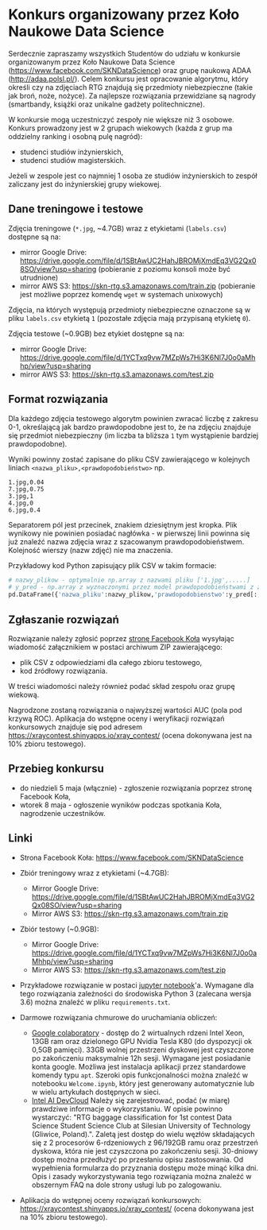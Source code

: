 # Konkurs organizowany przez Koło Naukowe Data Science 

Serdecznie zapraszamy wszystkich Studentów do udziału w konkursie organizowanym przez Koło Naukowe Data Science (https://www.facebook.com/SKNDataScience) oraz grupę naukową ADAA (http://adaa.polsl.pl/). Celem konkursu jest opracowanie algorytmu, który określi czy na zdjęciach RTG znajdują się przedmioty niebezpieczne (takie jak broń, noże, nożyce). Za najlepsze rozwiązania przewidziane są nagrody (smartbandy, książki oraz unikalne gadżety politechniczne).

W konkursie mogą uczestniczyć zespoły nie większe niż 3 osobowe. Konkurs prowadzony jest w 2 grupach wiekowych (każda z grup ma oddzielny ranking i osobną pulę nagród):

* studenci studiów inżynierskich,
* studenci studiów magisterskich.

Jeżeli w zespole jest co najmniej 1 osoba ze studiów inżynierskich to zespół zaliczany jest do inżynierskiej grupy wiekowej.

## Dane treningowe i testowe

Zdjęcia treningowe (`*.jpg`, ~4.7GB) wraz z etykietami (`labels.csv`) dostępne są na:

* mirror Google Drive: https://drive.google.com/file/d/1SBtAwUC2HahJBROMjXmdEq3VG2Qx08SO/view?usp=sharing (pobieranie z poziomu konsoli może być utrudnione)
* mirror AWS S3: https://skn-rtg.s3.amazonaws.com/train.zip (pobieranie jest możliwe poprzez komendę `wget` w systemach unixowych)
    
Zdjęcia, na których występują przedmioty niebezpieczne oznaczone są w pliku `labels.csv` etykietą `1` (pozostałe zdjęcia mają przypisaną etykietę `0`).

Zdjęcia testowe (~0.9GB) bez etykiet dostępne są na:

* mirror Google Drive: https://drive.google.com/file/d/1YCTxq9vw7MZpWs7Hi3K6Nl7J0o0aMhhp/view?usp=sharing
* mirror AWS S3: https://skn-rtg.s3.amazonaws.com/test.zip

## Format rozwiązania

Dla każdego zdjęcia testowego algorytm powinien zwracać liczbę z zakresu 0-1, określającą jak bardzo prawdopodobne jest to, że na zdjęciu znajduje się przedmiot niebezpieczny (im liczba ta bliższa `1` tym wystąpienie bardziej prawdopodobne).

Wyniki powinny zostać zapisane do pliku CSV zawierającego w kolejnych liniach `<nazwa_pliku>,<prawdopodobieństwo>` np.

```
1.jpg,0.04
7.jpg,0.75
3.jpg,1
4.jpg,0
6.jpg,0.4
```

Separatorem pól jest przecinek, znakiem dziesiętnym jest kropka. Plik wynikowy nie powinien posiadać nagłówka - w pierwszej linii powinna się już znaleźć nazwa zdjęcia wraz z szacowanym prawdopodobieństwem. Kolejność wierszy (nazw zdjęć) nie ma znaczenia.

Przykładowy kod Python zapisujący plik CSV w takim formacie: 

```python
# nazwy_plikow - optymalnie np.array z nazwami pliku ['1.jpg',.....]
# y_pred - np.array z wyznaczonymi przez model prawdopodobieństwami z zakresu 0-1 (dla klasy pozytywnej, więc kształt to Nx1)
pd.DataFrame({'nazwa_pliku':nazwy_plikow,'prawdopodobienstwo':y_pred[:,1]}).to_csv('pred.csv', index = False, header = False)
```

## Zgłaszanie rozwiązań

Rozwiązanie należy zgłosić poprzez [stronę Facebook Koła](https://www.facebook.com/SKNDataScience) wysyłając wiadomość załącznikiem w postaci archiwum ZIP zawierającego:

* plik CSV z odpowiedziami dla całego zbioru testowego,
* kod źródłowy rozwiązania.

W treści wiadomości należy również podać skład zespołu oraz grupę wiekową.

Nagrodzone zostaną rozwiązania o najwyższej wartości AUC (pola pod krzywą ROC). Aplikacja do wstępne oceny i weryfikacji rozwiązań konkursowych znajduje się pod adresem https://xraycontest.shinyapps.io/xray_contest/ (ocena dokonywana jest na 10% zbioru testowego).

## Przebieg konkursu

* do niedzieli 5 maja (włącznie) - zgłoszenie rozwiązania poprzez stronę Facebook Koła,
* wtorek 8 maja - ogłoszenie wyników podczas spotkania Koła, nagrodzenie uczestników.

## Linki

* Strona Facebook Koła: https://www.facebook.com/SKNDataScience

* Zbiór treningowy wraz z etykietami (~4.7GB):
    * Mirror Google Drive: https://drive.google.com/file/d/1SBtAwUC2HahJBROMjXmdEq3VG2Qx08SO/view?usp=sharing
    * Mirror AWS S3: https://skn-rtg.s3.amazonaws.com/train.zip
    
* Zbiór testowy (~0.9GB):
    * Mirror Google Drive: https://drive.google.com/file/d/1YCTxq9vw7MZpWs7Hi3K6Nl7J0o0aMhhp/view?usp=sharing
    * Mirror AWS S3: https://skn-rtg.s3.amazonaws.com/test.zip

* Przykładowe rozwiązanie w postaci [jupyter notebook](https://github.com/adaa-polsl/xray-contest/blob/master/Example.ipynb)'a. Wymagane dla tego rozwiązania zależności do środowiska Python 3 (zalecana wersja 3.6) można znaleźć w pliku `requirements.txt`.

* Darmowe rozwiązania chmurowe do uruchamiania obliczeń:
    * [Google colaboratory](https://colab.research.google.com/) - dostęp do 2 wirtualnych rdzeni Intel Xeon, 13GB ram oraz dzielonego GPU Nvidia Tesla K80 (do dyspozycji ok 0,5GB pamięci). 33GB wolnej przestrzeni dyskowej jest czyszczone po zakończeniu maksymalnie 12h sesji. Wymagane jest posiadanie konta google. Możliwa jest instalacja aplikacji przez standardowe komendy typu `apt`. Szeroki opis funkcjonalności można znaleźć w notebooku `Welcome.ipynb`, który jest generowany automatycznie lub w wielu artykułach dostępnych w sieci.
    * [Intel AI DevCloud](https://software.intel.com/en-us/ai/devcloud) Należy się zarejestrować, podać (w miarę) prawdziwe informacje o wykorzystaniu. W opisie powinno wystarczyć: "RTG baggage classification for 1st contest Data Science Student Science Club at Silesian University of Technology (Gliwice, Poland).". Zaletą jest dostęp do wielu węzłów składających się z 2 procesorów 6-rdzeniowych z 96/192GB ramu oraz przestrzeń dyskowa, która nie jest czyszczona po zakończeniu sesji. 30-dniowy dostęp można przedłużyć po przesłaniu opisu zastosowania. Od wypełnienia formularza do przyznania dostępu może minąć kilka dni. Opis i zasady wykorzystywania tego rozwiązania można znaleźć w obszernym FAQ na dole strony usługi lub po zalogowaniu.

* Aplikacja do wstępnej oceny rozwiązań konkursowych: https://xraycontest.shinyapps.io/xray_contest/ (ocena dokonywana jest na 10% zbioru testowego).
